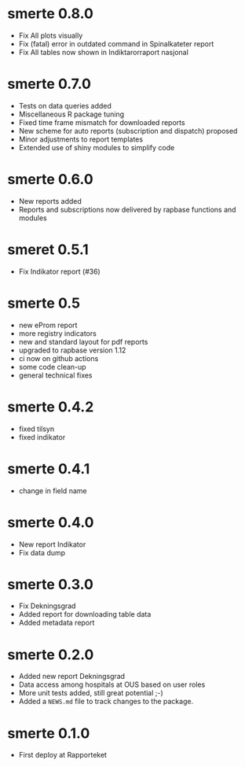 # smerte 0.8.0
* Fix All plots visually
* Fix (fatal) error in outdated command in Spinalkateter report
* Fix All tables now shown in Indiktarorraport nasjonal

# smerte 0.7.0

* Tests on data queries added
* Miscellaneous R package tuning
* Fixed time frame mismatch for downloaded reports
* New scheme for auto reports (subscription and dispatch) proposed
* Minor adjustments to report templates
* Extended use of shiny modules to simplify code

# smerte 0.6.0

* New reports added
* Reports and subscriptions now delivered by rapbase functions and modules 

# smeret 0.5.1

* Fix Indikator report (#36)

# smerte 0.5

* new eProm report
* more registry indicators
* new and standard layout for pdf reports
* upgraded to rapbase version 1.12
* ci now on github actions
* some code clean-up
* general technical fixes

# smerte 0.4.2

* fixed tilsyn
* fixed indikator

# smerte 0.4.1

* change in field name

# smerte 0.4.0

* New report Indikator
* Fix data dump

# smerte 0.3.0

* Fix Dekningsgrad
* Added report for downloading table data
* Added metadata report

# smerte 0.2.0

* Added new report Dekningsgrad
* Data access among hospitals at OUS based on user roles
* More unit tests added, still great potential ;-)
* Added a `NEWS.md` file to track changes to the package.

# smerte 0.1.0

* First deploy at Rapporteket
